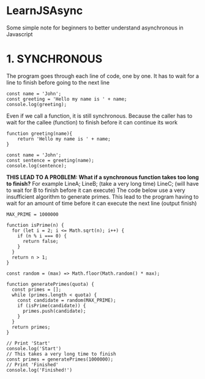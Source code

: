 # LearnJSAsync
Some simple note for beginners to better understand asynchronous in Javascript

<h1>1. SYNCHRONOUS</h1>
The program goes through each line of code, one by one. It has to wait for a line to finish before going to the next line

```
const name = 'John';
const greeting = 'Hello my name is ' + name;
console.log(greeting);
```

Even if we call a function, it is still synchronous. Because the caller has to wait for the callee (function) to finish before it can continue its work

```
function greeting(name){
    return 'Hello my name is ' + name;
}

const name = 'John';
const sentence = greeting(name);
console.log(sentence);
```

**THIS LEAD TO A PROBLEM: What if a synchronous function takes too long to finish?**
For example
LineA;
LineB; (take a very long time)
LineC; (will have to wait for B to finish before it can execute)
The code below use a very insufficient algorithm to generate primes. This lead to the program having to wait for an amount of time before it can execute the next line (output finish)

```
MAX_PRIME = 1000000

function isPrime(n) {
  for (let i = 2; i <= Math.sqrt(n); i++) {
    if (n % i === 0) {
      return false;
    }
  }
  return n > 1;
}

const random = (max) => Math.floor(Math.random() * max);

function generatePrimes(quota) {
  const primes = [];
  while (primes.length < quota) {
    const candidate = random(MAX_PRIME);
    if (isPrime(candidate)) {
      primes.push(candidate);
    }
  }
  return primes;
}

// Print 'Start'
console.log('Start')
// This takes a very long time to finish
const primes = generatePrimes(1000000);
// Print 'Finished'
console.log('Finished!')
```
